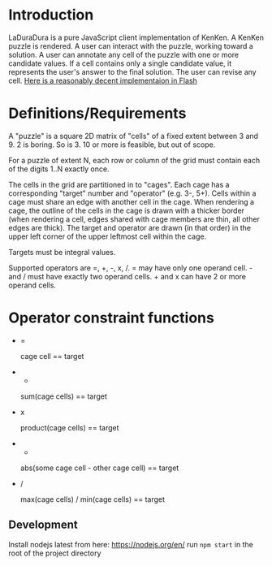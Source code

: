 Introduction
=

LaDuraDura is a pure JavaScript client implementation of KenKen.  A KenKen puzzle is rendered.  A
user can interact with the puzzle, working toward a solution.  A user can annotate any cell of the
puzzle with one or more candidate values.  If a cell contains only a single candidate value, it
represents the user's answer to the final solution.  The user can revise any cell.
[Here is a reasonably decent implementaion in Flash](http://www.nytimes.com/ref/crosswords/kenken.html?_r=0)

Definitions/Requirements
=

A "puzzle" is a square 2D matrix of "cells" of a fixed extent between 3 and 9.  2 is boring.  So
is 3. 10 or more is feasible, but out of scope.

For a puzzle of extent N, each row or column of the grid must contain each of the digits 1..N
exactly once.   

The cells in the grid are partitioned in to "cages".  Each cage has a corresponding "target" number
and "operator" (e.g. 3-, 5+).  Cells within a cage must share an edge with another cell in the
cage. When rendering a cage, the outline of the cells in the cage is drawn with a thicker border
(when rendering a cell, edges shared with cage members are thin, all other edges are thick).  The
target and operator are drawn (in that order) in the upper left corner of the upper leftmost cell
within the cage.

Targets must be integral values. 

Supported operators are =, +, -, x, /.  = may have only one operand cell.  - and / must have exactly
two operand cells.  + and x can have 2 or more operand cells.

Operator constraint functions
=

* =

    cage cell == target
    
* +

    sum(cage cells) == target

* x

    product(cage cells) == target
    
* -

    abs(some cage cell - other cage cell) == target
    
* /

    max(cage cells) / min(cage cells) == target

## Development
Install nodejs latest from here: https://nodejs.org/en/
run `npm start` in the root of the project directory